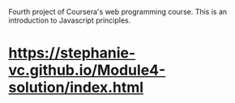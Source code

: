 Fourth project of Coursera's web programming course. This is an introduction to Javascript principles. 
# https://stephanie-vc.github.io/Module4-solution/index.html

